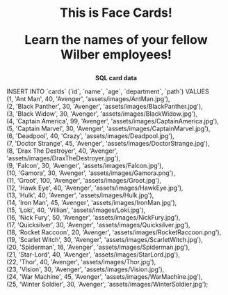 <h1 align="center">
  <b>This is Face Cards!</b>
  <p>Learn the names of your fellow Wilber employees!</p>
</h1>

<p align="center">
    <b>SQL card data</b>
    <p>
    INSERT INTO `cards` (`id`, `name`, `age`, `department`, `path`) VALUES<br>
	(1, 'Ant Man', 40, 'Avenger', 'assets/images/AntMan.jpg'),<br>
	(2, 'Black Panther', 30, 'Avenger', 'assets/images/BlackPanther.jpg'),<br>
	(3, 'Black Widow', 30, 'Avenger', 'assets/images/BlackWidow.jpg'),<br>
	(4, 'Captain America', 99, 'Avenger', 'assets/images/CaptainAmerica.jpg'),<br>
	(5, 'Captain Marvel', 30, 'Avenger', 'assets/images/CaptainMarvel.jpg'),<br>
	(6, 'Deadpool', 40, 'Crazy', 'assets/images/Deadpool.jpg'),<br>
	(7, 'Doctor Strange', 45, 'Avenger', 'assets/images/DoctorStrange.jpg'),<br>
	(8, 'Drax The Destroyer', 40, 'Avenger', 'assets/images/DraxTheDestroyer.jpg'),<br>
	(9, 'Falcon', 30, 'Avenger', 'assets/images/Falcon.jpg'),<br>
	(10, 'Gamora', 30, 'Avenger', 'assets/images/Gamora.png'),<br>
	(11, 'Groot', 100, 'Avenger', 'assets/images/Groot.jpg'),<br>
	(12, 'Hawk Eye', 40, 'Avenger', 'assets/images/HawkEye.jpg'),<br>
	(13, 'Hulk', 40, 'Avenger', 'assets/images/Hulk.jpg'),<br>
	(14, 'Iron Man', 45, 'Avenger', 'assets/images/IronMan.jpg'),<br>
	(15, 'Loki', 40, 'Villian', 'assets/images/Loki.jpg'),<br>
	(16, 'Nick Fury', 50, 'Avenger', 'assets/images/NickFury.jpg'),<br>
	(17, 'Quicksilver', 30, 'Avenger', 'assets/images/Quicksilver.jpg'),<br>
	(18, 'Rocket Raccoon', 20, 'Avenger', 'assets/images/RocketRaccoon.png'),<br>
	(19, 'Scarlet Witch', 30, 'Avenger', 'assets/images/ScarletWitch.jpg'),<br>
	(20, 'Spiderman', 16, 'Avenger', 'assets/images/Spiderman.jpg'),<br>
	(21, 'Star-Lord', 40, 'Avenger', 'assets/images/StarLord.jpg'),<br>
	(22, 'Thor', 40, 'Avenger', 'assets/images/Thor.jpg'),<br>
	(23, 'Vision', 30, 'Avenger', 'assets/images/Vision.jpg'),<br>
	(24, 'War Machine', 45, 'Avenger', 'assets/images/WarMachine.jpg'),<br>
	(25, 'Winter Soldier', 30, 'Avenger', 'assets/images/WinterSoldier.jpg');
    </p>
</p>
